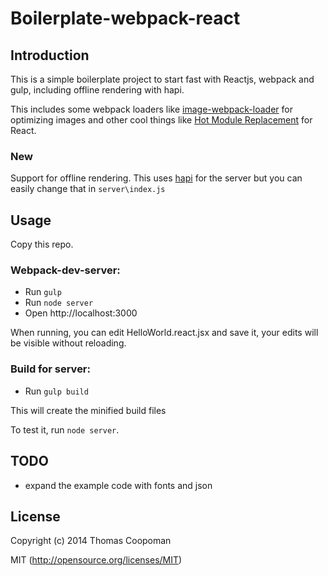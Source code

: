 # Boilerplate-webpack-react

## Introduction

This is a simple boilerplate project to start fast with Reactjs, webpack and
gulp, including offline rendering with hapi.

This includes some webpack loaders like [image-webpack-loader](https://www.npmjs.org/package/image-webpack-loader)
for optimizing images and other cool things like [Hot Module Replacement](http://gaearon.github.io/react-hot-loader/)
for React.

### New

Support for offline rendering. This uses [hapi](http://hapijs.com/) for the server
but you can easily change that in `server\index.js`

## Usage

Copy this repo.

### Webpack-dev-server:

* Run `gulp`
* Run `node server`
* Open http://localhost:3000

When running, you can edit HelloWorld.react.jsx and save it, your edits will
be visible without reloading.

### Build for server:

* Run `gulp build`

This will create the minified build files

To test it, run `node server`.

## TODO

* expand the example code with fonts and json

## License

Copyright (c) 2014 Thomas Coopoman

MIT (http://opensource.org/licenses/MIT)
